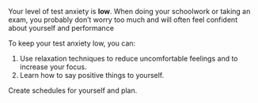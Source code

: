 Your level of test anxiety is **low**. When doing your schoolwork or taking an exam, you probably don’t worry too much and will often feel confident about yourself and performance 

To keep your test anxiety low, you can:

1.	Use relaxation techniques to reduce uncomfortable feelings and to increase your focus. 
2.	Learn how to say positive things to yourself.

Create schedules for yourself and plan.

